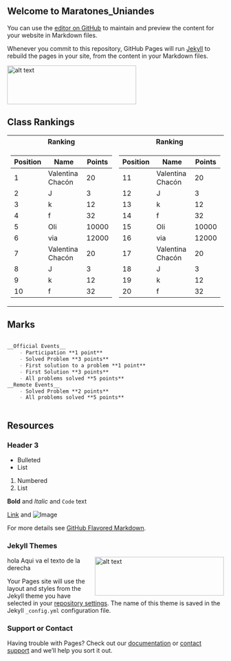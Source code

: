 ## Welcome to Maratones_Uniandes

You can use the [editor on GitHub](https://github.com/ValentinaChaconBuitrago/Maratones_Uniandes/edit/master/index.md) to maintain and preview the content for your website in Markdown files.

Whenever you commit to this repository, GitHub Pages will run [Jekyll](https://jekyllrb.com/) to rebuild the pages in your site, from the content in your Markdown files.

<img src="https://static1.squarespace.com/static/552dc0ffe4b070a9e1a6a215/t/583336b8f5e23136c812bb2c/1516652591705/.png" alt="alt text" width="300" height="90">

## Class Rankings

<table>
<tr><th>Ranking </th><th>Ranking</th></tr>
<tr><td>

|Position| Name | Points |
|--|--|--|
1|Valentina Chacón| 20
2|J|3
3|k|12
4|f|32
5|Oli|10000
6|via|12000
7|Valentina Chacón| 20
8|J|3
9|k|12
10|f|32

</td><td>

|Position| Name | Points |
|--|--|--|
11|Valentina Chacón| 20
12|J|3
13|k|12
14|f|32
15|Oli|10000
16|via|12000
17|Valentina Chacón| 20
18|J|3
19|k|12
20|f|32

</td></tr> </table>


## Marks
```markdown

__Official Events__
    - Participation **1 point**
    - Solved Problem **3 points**
    - First solution to a problem **1 point**
    - First Solution **3 points**
    - All problems solved **5 points**
__Remote Events__
    - Solved Problem **2 points**
    - All problems solved **5 points**
    
```
## Resources

### Header 3

- Bulleted
- List

1. Numbered
2. List

**Bold** and _Italic_ and `Code` text

[Link](url) and ![Image](scr)


For more details see [GitHub Flavored Markdown](https://guides.github.com/features/mastering-markdown/).

### Jekyll Themes

<img style="float: right" src= "https://static1.squarespace.com/static/552dc0ffe4b070a9e1a6a215/t/583336b8f5e23136c812bb2c/1516652591705/.png" alt="alt text" width="300" height="90"/>
hola Aqui va el texto de la derecha

Your Pages site will use the layout and styles from the Jekyll theme you have selected in your [repository settings](https://github.com/ValentinaChaconBuitrago/Maratones_Uniandes/settings). The name of this theme is saved in the Jekyll `_config.yml` configuration file.

### Support or Contact

Having trouble with Pages? Check out our [documentation](https://help.github.com/categories/github-pages-basics/) or [contact support](https://github.com/contact) and we’ll help you sort it out.
